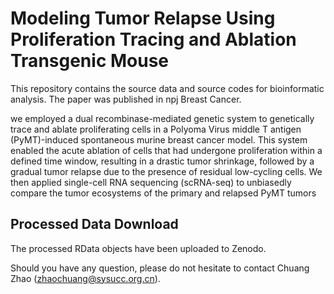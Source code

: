 # Modeling Tumor Relapse Using Proliferation Tracing and Ablation Transgenic Mouse

This repository contains the source data and source codes for bioinformatic analysis. The paper was published in npj Breast Cancer.

we employed a dual recombinase-mediated genetic system to genetically trace and ablate proliferating cells in a Polyoma Virus middle T antigen (PyMT)-induced spontaneous murine breast cancer model. This system enabled the acute ablation of cells that had undergone proliferation within a defined time window, resulting in a drastic tumor shrinkage, followed by a gradual tumor relapse due to the presence of residual low-cycling cells. We then applied single-cell RNA sequencing (scRNA-seq) to unbiasedly compare the tumor ecosystems of the primary and relapsed PyMT tumors

## Processed Data Download

The processed RData objects have been uploaded to Zenodo.

Should you have any question, please do not hesitate to contact Chuang Zhao (zhaochuang@sysucc.org.cn).
